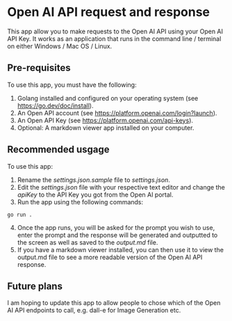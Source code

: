 # Open AI API request and response

This app allow you to make requests to the Open AI API using your Open AI API Key. It works as an application that runs in the command line / terminal on either Windows / Mac OS / Linux.

## Pre-requisites

To use this app, you must have the following:

1. Golang installed and configured on your operating system (see https://go.dev/doc/install).
2. An Open API account (see https://platform.openai.com/login?launch).
3. An Open API Key (see https://platform.openai.com/api-keys).
4. Optional: A markdown viewer app installed on your computer.

## Recommended usgage

To use this app:

1. Rename the _settings.json.sample_ file to _settings.json_.
2. Edit the _settings.json_ file with your respective text editor and change the _apiKey_ to the API Key you got from the Open AI portal.
3. Run the app using the following commands:

```
go run .
```

4. Once the app runs, you will be asked for the prompt you wish to use, enter the prompt and the response will be generated and outputted to the screen as well as saved to the _output.md_ file.
5. If you have a markdown viewer installed, you can then use it to view the output.md file to see a more readable version of the Open AI API response.

## Future plans

I am hoping to update this app to allow people to chose which of the Open AI API endpoints to call, e.g. dall-e for Image Generation etc.